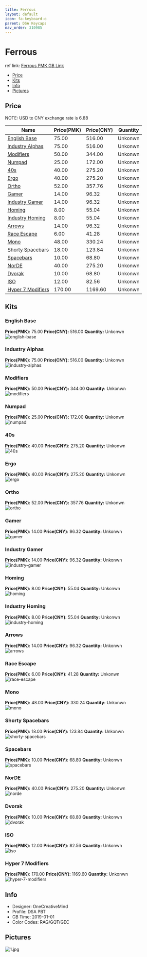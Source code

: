 ```yaml
---
title: Ferrous 
layout: default
icon: fa-keyboard-o
parent: DSA Keycaps
nav_order: 310985
---
```


# Ferrous 

ref link: [Ferrous PMK GB Link](https://pimpmykeyboard.com/dsa-ferrous-keyset/)  

* [Price](#price)  
* [Kits](#kits)  
* [Info](#info)  
* [Pictures](#pictures)  


## Price  
NOTE: USD to CNY exchange rate is 6.88

| Name          | Price(PMK)    |  Price(CNY) | Quantity |
| ------------- | ------------ |  ---------- | -------- |
|[English Base](#english-base)|75.00|516.00|Unkonwn|
|[Industry Alphas](#industry-alphas)|75.00|516.00|Unkonwn|
|[Modifiers](#modifiers)|50.00|344.00|Unkonwn|
|[Numpad](#numpad)|25.00|172.00|Unkonwn|
|[40s](#40s)|40.00|275.20|Unkonwn|
|[Ergo](#ergo)|40.00|275.20|Unkonwn|
|[Ortho](#ortho)|52.00|357.76|Unkonwn|
|[Gamer](#gamer)|14.00|96.32|Unkonwn|
|[Industry Gamer](#industry-gamer)|14.00|96.32|Unkonwn|
|[Homing](#homing)|8.00|55.04|Unkonwn|
|[Industry Homing](#industry-homing)|8.00|55.04|Unkonwn|
|[Arrows](#arrows)|14.00|96.32|Unkonwn|
|[Race Escape](#race-escape)|6.00|41.28|Unkonwn|
|[Mono](#mono)|48.00|330.24|Unkonwn|
|[Shorty Spacebars](#shorty-spacebars)|18.00|123.84|Unkonwn|
|[Spacebars](#spacebars)|10.00|68.80|Unkonwn|
|[NorDE](#norde)|40.00|275.20|Unkonwn|
|[Dvorak](#dvorak)|10.00|68.80|Unkonwn|
|[ISO](#iso)|12.00|82.56|Unkonwn|
|[Hyper 7 Modifiers](#hyper-7-modifiers)|170.00|1169.60|Unkonwn|


## Kits  
### English Base  
**Price(PMK):** 75.00    **Price(CNY):** 516.00    **Quantity:** Unkonwn  
<img src="{{ 'assets/images/dsa-keycaps/ferrous/kits_pics/english-base.jpg' | relative_url }}" alt="english-base" class="image featured">

### Industry Alphas  
**Price(PMK):** 75.00    **Price(CNY):** 516.00    **Quantity:** Unkonwn  
<img src="{{ 'assets/images/dsa-keycaps/ferrous/kits_pics/industry-alphas.jpg' | relative_url }}" alt="industry-alphas" class="image featured">

### Modifiers  
**Price(PMK):** 50.00    **Price(CNY):** 344.00    **Quantity:** Unkonwn  
<img src="{{ 'assets/images/dsa-keycaps/ferrous/kits_pics/modifiers.jpg' | relative_url }}" alt="modifiers" class="image featured">

### Numpad  
**Price(PMK):** 25.00    **Price(CNY):** 172.00    **Quantity:** Unkonwn  
<img src="{{ 'assets/images/dsa-keycaps/ferrous/kits_pics/numpad.jpg' | relative_url }}" alt="numpad" class="image featured">

### 40s  
**Price(PMK):** 40.00    **Price(CNY):** 275.20    **Quantity:** Unkonwn  
<img src="{{ 'assets/images/dsa-keycaps/ferrous/kits_pics/40s.jpg' | relative_url }}" alt="40s" class="image featured">

### Ergo  
**Price(PMK):** 40.00    **Price(CNY):** 275.20    **Quantity:** Unkonwn  
<img src="{{ 'assets/images/dsa-keycaps/ferrous/kits_pics/ergo.jpg' | relative_url }}" alt="ergo" class="image featured">

### Ortho  
**Price(PMK):** 52.00    **Price(CNY):** 357.76    **Quantity:** Unkonwn  
<img src="{{ 'assets/images/dsa-keycaps/ferrous/kits_pics/ortho.jpg' | relative_url }}" alt="ortho" class="image featured">

### Gamer  
**Price(PMK):** 14.00    **Price(CNY):** 96.32    **Quantity:** Unkonwn  
<img src="{{ 'assets/images/dsa-keycaps/ferrous/kits_pics/gamer.jpg' | relative_url }}" alt="gamer" class="image featured">

### Industry Gamer  
**Price(PMK):** 14.00    **Price(CNY):** 96.32    **Quantity:** Unkonwn  
<img src="{{ 'assets/images/dsa-keycaps/ferrous/kits_pics/industry-gamer.jpg' | relative_url }}" alt="industry-gamer" class="image featured">

### Homing  
**Price(PMK):** 8.00    **Price(CNY):** 55.04    **Quantity:** Unkonwn  
<img src="{{ 'assets/images/dsa-keycaps/ferrous/kits_pics/homing.jpg' | relative_url }}" alt="homing" class="image featured">

### Industry Homing  
**Price(PMK):** 8.00    **Price(CNY):** 55.04    **Quantity:** Unkonwn  
<img src="{{ 'assets/images/dsa-keycaps/ferrous/kits_pics/industry-homing.jpg' | relative_url }}" alt="industry-homing" class="image featured">

### Arrows  
**Price(PMK):** 14.00    **Price(CNY):** 96.32    **Quantity:** Unkonwn  
<img src="{{ 'assets/images/dsa-keycaps/ferrous/kits_pics/arrows.jpg' | relative_url }}" alt="arrows" class="image featured">

### Race Escape  
**Price(PMK):** 6.00    **Price(CNY):** 41.28    **Quantity:** Unkonwn  
<img src="{{ 'assets/images/dsa-keycaps/ferrous/kits_pics/race-escape.jpg' | relative_url }}" alt="race-escape" class="image featured">

### Mono  
**Price(PMK):** 48.00    **Price(CNY):** 330.24    **Quantity:** Unkonwn  
<img src="{{ 'assets/images/dsa-keycaps/ferrous/kits_pics/mono.jpg' | relative_url }}" alt="mono" class="image featured">

### Shorty Spacebars  
**Price(PMK):** 18.00    **Price(CNY):** 123.84    **Quantity:** Unkonwn  
<img src="{{ 'assets/images/dsa-keycaps/ferrous/kits_pics/shorty-spacebars.jpg' | relative_url }}" alt="shorty-spacebars" class="image featured">

### Spacebars  
**Price(PMK):** 10.00    **Price(CNY):** 68.80    **Quantity:** Unkonwn  
<img src="{{ 'assets/images/dsa-keycaps/ferrous/kits_pics/spacebars.jpg' | relative_url }}" alt="spacebars" class="image featured">

### NorDE  
**Price(PMK):** 40.00    **Price(CNY):** 275.20    **Quantity:** Unkonwn  
<img src="{{ 'assets/images/dsa-keycaps/ferrous/kits_pics/norde.jpg' | relative_url }}" alt="norde" class="image featured">

### Dvorak  
**Price(PMK):** 10.00    **Price(CNY):** 68.80    **Quantity:** Unkonwn  
<img src="{{ 'assets/images/dsa-keycaps/ferrous/kits_pics/dvorak.jpg' | relative_url }}" alt="dvorak" class="image featured">

### ISO  
**Price(PMK):** 12.00    **Price(CNY):** 82.56    **Quantity:** Unkonwn  
<img src="{{ 'assets/images/dsa-keycaps/ferrous/kits_pics/iso.jpg' | relative_url }}" alt="iso" class="image featured">

### Hyper 7 Modifiers  
**Price(PMK):** 170.00    **Price(CNY):** 1169.60    **Quantity:** Unkonwn  
<img src="{{ 'assets/images/dsa-keycaps/ferrous/kits_pics/hyper-7-modifiers.jpg' | relative_url }}" alt="hyper-7-modifiers" class="image featured">


## Info  
* Designer: OneCreativeMind  
* Profile: DSA PBT 
* GB Time: 2019-01-01  
* Color Codes: RAG/GQT/GEC   


## Pictures  
<img src="{{ 'assets/images/dsa-keycaps/ferrous/rendering_pics/1.jpg' | relative_url }}" alt="1.jpg" class="image featured">

